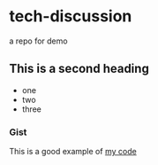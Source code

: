 # tech-discussion
a repo for demo

## This is a second heading

* one
* two
* three

### Gist

This is a good example of [my code](https://gist.github.com/christinazcode/2d9cf68438f802cb26b5d6dddecce852)
